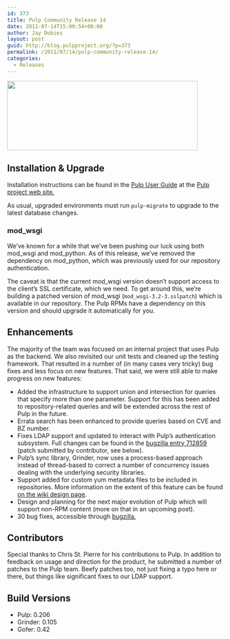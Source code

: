 ```yaml
---
id: 373
title: Pulp Community Release 14
date: 2011-07-14T15:09:54+00:00
author: Jay Dobies
layout: post
guid: http://blog.pulpproject.org/?p=373
permalink: /2011/07/14/pulp-community-release-14/
categories:
  - Releases
---
```

<img src="http://website-pulp.rhcloud.com/wp-content/uploads/2011/07/cr-14.png" alt="" title="Community Release 14" width="442" height="161" class="alignnone size-full  wp-image-374" srcset="http://www.pulpproject.org/wp-content/uploads/2011/07/cr-14-300x109.png 300w, http://www.pulpproject.org/wp-content/uploads/2011/07/cr-14.png 442w" sizes="(max-width: 442px) 100vw, 442px" />

## Installation &#038; Upgrade

Installation instructions can be found in the [Pulp User Guide](http://pulpproject.org/ug/UGInstallation.html#installation) at the [Pulp project web site.](http://www.pulpproject.org)

As usual, upgraded environments must run `pulp-migrate` to upgrade to the latest database changes.

### mod_wsgi

We&#8217;ve known for a while that we&#8217;ve been pushing our luck using both mod\_wsgi and mod\_python. As of this release, we&#8217;ve removed the dependency on mod_python, which was previously used for our repository authentication.

The caveat is that the current mod\_wsgi version doesn&#8217;t support access to the client&#8217;s SSL certificate, which we need. To get around this, we&#8217;re building a patched version of mod\_wsgi (`mod_wsgi-3.2-3.sslpatch`) which is available in our repository. The Pulp RPMs have a dependency on this version and should upgrade it automatically for you.

## Enhancements

The majority of the team was focused on an internal project that uses Pulp as the backend. We also revisited our unit tests and cleaned up the testing framework. That resulted in a number of (in many cases very tricky) bug fixes and less focus on new features. That said, we were still able to make progress on new features:

  * Added the infrastructure to support union and intersection for queries that specify more than one parameter. Support for this has been added to repository-related queries and will be extended across the rest of Pulp in the future.
  * Errata search has been enhanced to provide queries based on CVE and BZ number.
  * Fixes LDAP support and updated to interact with Pulp&#8217;s authentication subsystem. Full changes can be found in the [bugzilla entry 712859](https://bugzilla.redhat.com/show_bug.cgi?id=712859#c3) (patch submitted by contributor, see below).
  * Pulp&#8217;s sync library, Grinder, now uses a process-based approach instead of thread-based to correct a number of concurrency issues dealing with the underlying security libraries.
  * Support added for custom yum metadata files to be included in repositories. More information on the extent of this feature can be found [on the wiki design page](https://fedorahosted.org/pulp/wiki/CustomMetadata).
  * Design and planning for the next major evolution of Pulp which will support non-RPM content (more on that in an upcoming post).
  * 30 bug fixes, accessible through [bugzilla.](https://bugzilla.redhat.com/buglist.cgi?target_release=Sprint%2025&#038;query_format=advanced&#038;bug_status=MODIFIED&#038;bug_status=ON_DEV&#038;bug_status=ON_QA&#038;bug_status=VERIFIED&#038;product=Pulp&#038;classification=Community)

## Contributors

Special thanks to Chris St. Pierre for his contributions to Pulp. In addition to feedback on usage and direction for the product, he submitted a number of patches to the Pulp team. Beefy patches too, not just fixing a typo here or there, but things like significant fixes to our LDAP support.

## Build Versions

  * Pulp: 0.206
  * Grinder: 0.105
  * Gofer: 0.42